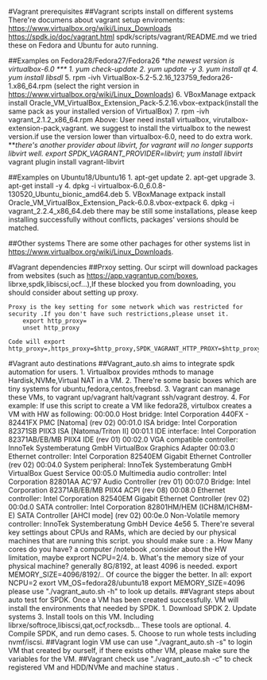 #Vagrant prerequisites
##Vagrant scripts install on different systems
    There're documens about vagrant setup enviroments:
        https://www.virtualbox.org/wiki/Linux_Downloads
        https://spdk.io/doc/vagrant.html
        spdk/scripts/vagrant/README.md
    we tried these on Fedora and Ubuntu for auto running.

##Examples on Fedora28/Fedora27/Fedora26
    ***the newest version is virtualbox-6.0 ***
    1. yum check-update
    2. yum update -y
    3. yum install qt*
    4. yum install libsdl*
    5. rpm -ivh VirtualBox-5.2-5.2.16_123759_fedora26-1.x86_64.rpm (select the right version in https://www.virtualbox.org/wiki/Linux_Downloads)
    6. VBoxManage extpack install Oracle_VM_VirtualBox_Extension_Pack-5.2.16.vbox-extpack(install the same pack as your installed version of VirtualBox)
    7. rpm -ivh vagrant_2.1.2_x86_64.rpm
    Above: User need install virtualbox, virutalbox-extension-pack,vagrant.
    we suggest to install the virtualbox to the newest version.if use the version lower than virtualbox-6.0, need to do extra work.
    ***there's another provider about libvirt, for vagrant will no longer supports libvirt well.
        export SPDK_VAGRANT_PROVIDER=libvirt;
        yum install libvirt*
        vagrant plugin install vagrant-libvirt

##Examples on Ubuntu18/Ubuntu16
    1. apt-get update
    2. apt-get upgrade
    3. apt-get install -y
    4. dpkg -i virtualbox-6.0_6.0.8-130520_Ubuntu_bionic_amd64.deb
    5. VBoxManage extpack install Oracle_VM_VirtualBox_Extension_Pack-6.0.8.vbox-extpack
    6. dpkg -i vagrant_2.2.4_x86_64.deb
    there may be still some installations, please keep installing successfully without conflicts, packages' versions should be matched.

##Other systems
    There are some other pachages for other systems list in https://www.virtualbox.org/wiki/Linux_Downloads.

#Vagrant dependencies
##Prxoy setting.
    Our scirpt will download packages from websites (such as https://app.vagrantup.com/boxes, librxe,spdk,libiscsi,ocf...),If these
    blocked you from downloading, you should consider about setting up proxy.

    Proxy is the key setting for some network which was restricted for security .If you don't have such restrictions,please unset it.
        export http_proxy=
        unset http_proxy

    Code will export http_proxy=,https_proxy=$http_proxy,SPDK_VAGRANT_HTTP_PROXY=$http_proxy.

#Vagrant auto destinations
##Vagrant_auto.sh aims to integrate spdk automation for users.
    1. Virtualbox provides mthods to manage Hardisk,NVMe,Virtual NAT in a VM.
    2. There're some basic boxes which are tiny systems for ubuntu,fedora,centos,freebsd.
    3. Vagrant can manage these VMs, to vagrant up/vagrant halt/vagrant ssh/vagrant destroy.
    4. For example: If use this script to create a VM like fedora28, virtulbox creates a VM with HW as following:
        00:00.0 Host bridge: Intel Corporation 440FX - 82441FX PMC [Natoma] (rev 02)
        00:01.0 ISA bridge: Intel Corporation 82371SB PIIX3 ISA [Natoma/Triton II]
        00:01.1 IDE interface: Intel Corporation 82371AB/EB/MB PIIX4 IDE (rev 01)
        00:02.0 VGA compatible controller: InnoTek Systemberatung GmbH VirtualBox Graphics Adapter
        00:03.0 Ethernet controller: Intel Corporation 82540EM Gigabit Ethernet Controller (rev 02)
        00:04.0 System peripheral: InnoTek Systemberatung GmbH VirtualBox Guest Service
        00:05.0 Multimedia audio controller: Intel Corporation 82801AA AC'97 Audio Controller (rev 01)
        00:07.0 Bridge: Intel Corporation 82371AB/EB/MB PIIX4 ACPI (rev 08)
        00:08.0 Ethernet controller: Intel Corporation 82540EM Gigabit Ethernet Controller (rev 02)
        00:0d.0 SATA controller: Intel Corporation 82801HM/HEM (ICH8M/ICH8M-E) SATA Controller [AHCI mode] (rev 02)
        00:0e.0 Non-Volatile memory controller: InnoTek Systemberatung GmbH Device 4e56
    5. There're several key settings about CPUs and RAMs, which are decied by our physical machines that are running this script.
        you should make sure :
        a. How Many cores do you have?  a computer /notebook ,consider about the HW limitation, maybe exprort NCPU=2/4.
        b. What's the memory size of your physical machine? generally 8G/8192, at least 4096 is needed. export MEMORY_SIZE=4096/8192/..
           Of cource the bigger the better.
    In all:
        export NCPU=2
        exort VM_OS=fedora28/ubuntu18
        export MEMORY_SIZE=4096
        please use "./vagrant_auto.sh -h" to look up details.
##Vagrant steps about auto test for SPDK.
    Once a VM has been created successfully. VM will install the environments that needed by SPDK.
    1. Download SPDK
    2. Update systems
    3. Install tools on this VM. Including librxe/softroce,libiscsi,qat,ocf,rocksdb... These tools are optional.
    4. Compile SPDK, and run demo cases.
    5. Choose to run whole tests including nvmf/iscsi.
##Vagrant login VM
    use can use "./vagrant_auto.sh -s" to login VM that created by ourself, if there exists other VM, please make sure the variables
    for the VM.
##Vagrant check
    use "./vagrant_auto.sh -c" to check registered VM and HDD/NVMe and machine status .
